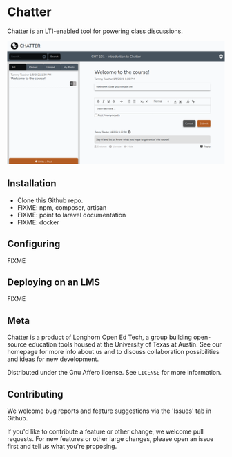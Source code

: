# Chatter

Chatter is an LTI-enabled tool for powering 
class discussions.  

![](images/screenshot.png)

## Installation

* Clone this Github repo.
* FIXME: npm, composer, artisan 
* FIXME: point to laravel documentation
* FIXME: docker

## Configuring

FIXME

## Deploying on an LMS

FIXME

## Meta

Chatter is a product of Longhorn Open Ed Tech, a group building open-source education tools housed at the University of Texas at Austin.  See our homepage for more info about us and to discuss collaboration possibilities and ideas for new development.

Distributed under the Gnu Affero license.  See ``LICENSE`` for more information.

## Contributing

We welcome bug reports and feature suggestions via the 'Issues' tab in Github.

If you'd like to contribute a feature or other change, we welcome pull requests.  For new features or other large changes, please open an issue first and tell us what you're proposing.
